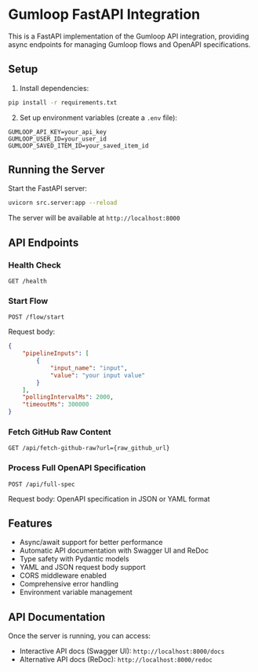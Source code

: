 # Gumloop FastAPI Integration

This is a FastAPI implementation of the Gumloop API integration, providing async endpoints for managing Gumloop flows and OpenAPI specifications.

## Setup

1. Install dependencies:
```bash
pip install -r requirements.txt
```

2. Set up environment variables (create a `.env` file):
```env
GUMLOOP_API_KEY=your_api_key
GUMLOOP_USER_ID=your_user_id
GUMLOOP_SAVED_ITEM_ID=your_saved_item_id
```

## Running the Server

Start the FastAPI server:
```bash
uvicorn src.server:app --reload
```

The server will be available at `http://localhost:8000`

## API Endpoints

### Health Check
```http
GET /health
```

### Start Flow
```http
POST /flow/start
```

Request body:
```json
{
    "pipelineInputs": [
        {
            "input_name": "input",
            "value": "your input value"
        }
    ],
    "pollingIntervalMs": 2000,
    "timeoutMs": 300000
}
```

### Fetch GitHub Raw Content
```http
GET /api/fetch-github-raw?url={raw_github_url}
```

### Process Full OpenAPI Specification
```http
POST /api/full-spec
```

Request body: OpenAPI specification in JSON or YAML format

## Features

- Async/await support for better performance
- Automatic API documentation with Swagger UI and ReDoc
- Type safety with Pydantic models
- YAML and JSON request body support
- CORS middleware enabled
- Comprehensive error handling
- Environment variable management

## API Documentation

Once the server is running, you can access:
- Interactive API docs (Swagger UI): `http://localhost:8000/docs`
- Alternative API docs (ReDoc): `http://localhost:8000/redoc` 